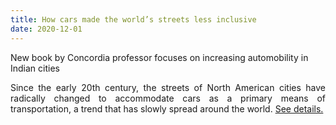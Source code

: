 ```yaml
---
title: How cars made the world’s streets less inclusive
date: 2020-12-01
---
```

New book by Concordia professor focuses on increasing automobility in Indian cities
<p align="justify">Since the early 20th century, the streets of North American cities have radically changed to accommodate cars as a primary means of transportation, a trend that has slowly spread around the world. <a href="https://www.concordia.ca/cunews/encs/2020/12/01/cars-made-streets-less-inclusive.html" target="_blank"> See details.</a> </p>
<!--more-->


